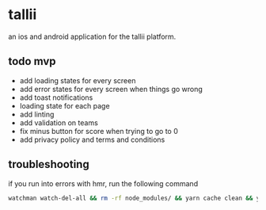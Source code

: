 # tallii

an ios and android application for the tallii platform.

## todo mvp

- add loading states for every screen
- add error states for every screen when things go wrong
- add toast notifications
- loading state for each page
- add linting
- add validation on teams
- fix minus button for score when trying to go to 0
- add privacy policy and terms and conditions

## troubleshooting

if you run into errors with hmr, run the following command

```sh
watchman watch-del-all && rm -rf node_modules/ && yarn cache clean && yarn install && yarn start -- --reset-cache
```
